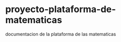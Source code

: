 proyecto-plataforma-de-matematicas
==================================

documentacion de la plataforma de las matematicas
